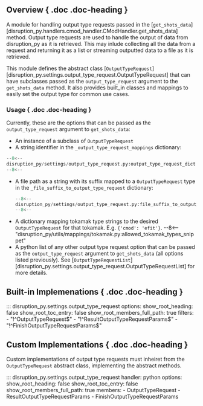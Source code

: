 ## Overview { .doc .doc-heading }
A module for handling output type requests passed in the [`get_shots_data`][disruption_py.handlers.cmod_handler.CModHandler.get_shots_data] 
method. Output type requests are used to handle the output of data from disruption_py as it is retrieved. This may inlude collecting all the data from a request and returning it as a list or streaming outputted data to a file as it is retrieved.

This module defines the abstract class [`OutputTypeRequest`][disruption_py.settings.output_type_request.OutputTypeRequest] that can have subclasses passed as the
`output_type_request` argument to the `get_shots_data` method.
It also provides built_in classes and mappings to easily set the output type for common use cases.

### Usage { .doc .doc-heading }
Currently, these are the options that can be passed as the `output_type_request` argument to `get_shots_data`:

- An instance of a subclass of `OutputTypeRequest`
- A string identifier in the `_output_type_request_mappings` dictionary:
```python
--8<--
disruption_py/settings/output_type_request.py:output_type_request_dict
--8<--
```
- A file path as a string with its suffix mapped to a `OutputTypeRequest` type in the `_file_suffix_to_output_type_request` dictionary:
	```python
	--8<--
	disruption_py/settings/output_type_request.py:file_suffix_to_output_type_request_dict
	--8<--
	```
- A dictionary mapping tokamak type strings to the desired `OutputTypeRequest` for that tokamak.  E.g. `{'cmod': 'efit'}`.
	--8<-- "disruption_py/utils/mappings/tokamak.py:allowed_tokamak_types_snippet"
- A python list of any other output type request option that can be passed as the `output_type_request` argument to `get_shots_data` (all options listed previously). See [`OutputTypeRequestList`][disruption_py.settings.output_type_request.OutputTypeRequestList] for more details.

## Built-in Implemenations { .doc .doc-heading }
::: disruption_py.settings.output_type_request
	options:
		show_root_heading: false
		show_root_toc_entry: false
		show_root_members_full_path: true
		filters:
		- "!^OutputTypeRequest$"
		- "!^ResultOutputTypeRequestParams$"
		- "!^FinishOutputTypeRequestParams$"

## Custom Implementations { .doc .doc-heading }
Custom implementations of output type requests must inheiret from the `OutputTypeRequest` abstract class, implementing the abstract methods.

::: disruption_py.settings.output_type_request
    handler: python
	options:
		show_root_heading: false
		show_root_toc_entry: false
		show_root_members_full_path: true
		members:
		- OutputTypeRequest
		- ResultOutputTypeRequestParams
		- FinishOutputTypeRequestParams

